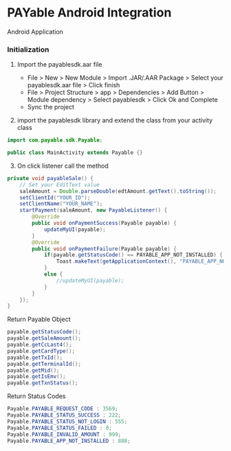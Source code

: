 # PAYable Android Integration
Android Application

### Initialization

1. Import the payablesdk.aar file
    - File > New > New Module > Import .JAR/.AAR Package > Select your payablesdk.aar file > Click finish
    - File > Project Structure > app > Dependencies > Add Button > Module dependency > Select payablesdk > Click Ok and Complete
    - Sync the project

2. import the payablesdk library and extend the class from your activity class

```java
import com.payable.sdk.Payable;

public class MainActivity extends Payable {}
```

3. On click listener call the method
```java
private void payableSale() {
    // Set your EditText value
    saleAmount = Double.parseDouble(edtAmount.getText().toString());
    setClientId("YOUR_ID");
    setClientName("YOUR_NAME");
    startPayment(saleAmount, new PayableListener() {
        @Override
        public void onPaymentSuccess(Payable payable) {
            updateMyUI(payable);
        }
        @Override
        public void onPaymentFailure(Payable payable) {
            if(payable.getStatusCode() == PAYABLE_APP_NOT_INSTALLED) {
                Toast.makeText(getApplicationContext(), "PAYABLE_APP_NOT_INSTALLED", Toast.LENGTH_LONG).show();
            }
            else {
                //updateMyUI(payable);
            }
        }
    });
}
```

Return Payable Object
```java
payable.getStatusCode();
payable.getSaleAmount();
payable.getCcLast4();
payable.getCardType();
payable.getTxId();
payable.getTerminalId();
payable.getMid();
payable.getIsEmv();
payable.getTxnStatus();
```

Return Status Codes
```java
Payable.PAYABLE_REQUEST_CODE : 3569;
Payable.PAYABLE_STATUS_SUCCESS : 222;
Payable.PAYABLE_STATUS_NOT_LOGIN : 555;
Payable.PAYABLE_STATUS_FAILED : 0;
Payable.PAYABLE_INVALID_AMOUNT : 999;
Payable.PAYABLE_APP_NOT_INSTALLED : 888;
```
